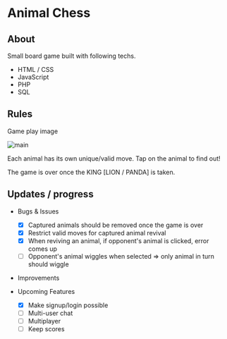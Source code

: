 # Animal Chess

## About

Small board game built with following techs.
 + HTML / CSS
 + JavaScript
 + PHP
 + SQL

## Rules

Game play image

![main](https://user-images.githubusercontent.com/20305442/86279918-ce516f80-bc15-11ea-9536-bf0a92c420a2.PNG)


Each animal has its own unique/valid move. Tap on the animal to find out!

The game is over once the KING [LION / PANDA] is taken.

## Updates / progress

 + Bugs & Issues
    - [x] Captured animals should be removed once the game is over
    - [x] Restrict valid moves for captured animal revival
    - [x] When reviving an animal, if opponent's animal is clicked, error comes up
    - [ ] Opponent's animal wiggles when selected => only animal in turn should wiggle
 + Improvements

 + Upcoming Features
    - [x] Make signup/login possible
    - [ ] Multi-user chat
    - [ ] Multiplayer
    - [ ] Keep scores
